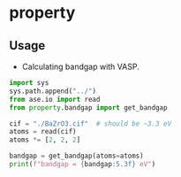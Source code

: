 # property

## Usage
* Calculating bandgap with VASP.

```python
import sys
sys.path.append("../")
from ase.io import read
from property.bandgap import get_bandgap

cif = "./BaZrO3.cif"  # should be ~3.3 eV
atoms = read(cif)
atoms *= [2, 2, 2]

bandgap = get_bandgap(atoms=atoms)
print(f"bandgap = {bandgap:5.3f} eV")
```
